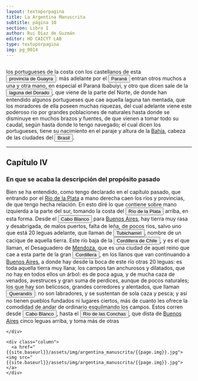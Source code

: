```yaml
---
layout: textoporpagina
title: La Argentina Manuscrita
subtitle: página 10
section: Libro I
author: Rui Díaz de Guzmán
editor: HD CAICYT LAB
type: textoporpagina
img: pg_0014
---
```


<div class="row">
    <div class="column">

los portugueses de la costa con los castellanos de esta <a href="https://recogito.pelagios.org/document/wzqxhk0h3vpikm/part/1/edit#2318fc5e-7ee6-47a0-92ea-84c209e3a666" target="_blank"><button class="balloon" data-balloon-pos="up" data-balloon-length="large" data-balloon="Es una amplia región comprendida dentro de la Gobernación del Río de la Plata y el océano Atlántico, en el actual territorio brasileño. Fue colonizada desde Asunción del Paraguay, pero las constantes incursiones de los bandeirantes portugueses frenaron su expansión.">provincia de Guayra</button></a>: más adelante por el <a href="https://recogito.pelagios.org/document/wzqxhk0h3vpikm/part/1/edit#56aabc89-f90d-4253-ac38-80dc23eabcdb" target="_blank"><button class="balloon" data-balloon-pos="up" data-balloon-length="large" data-balloon="Se refiere al Río Paraná.">Paraná</button></a> entran otros muchos a una y otra mano, en especial el Paraná Ibabuiyi, y otro que dicen sale de la <button class="balloon" data-balloon-pos="up" data-balloon-length="large" data-balloon="La leyenda de esta mítica laguna, en la que un poderoso rey se bañaba en aguas con polvo de oro de las que emergía dorado, es uno de los ejemplos más conocidos de la hibridación de creencias tupí-guaraníes y las expectativas desarrolladas por los conquistadores portugueses y españoles respecto de la riqueza metalífera que podría hallarse en América del Sur.">laguna del Dorado</button>, que viene de la parte del Norte, de donde han entendido algunos portugueses que cae aquella laguna tan mentada, que los moradores de ella poseen muchas riquezas, del cual adelante viene este poderoso río por grandes poblaciones de naturales hasta donde se disminuye en muchos brazos y fuentes, de que vienen a tomar todo su caudal, según hasta donde lo tengo navegado; el cual dicen los portugueses, tiene su nacimiento en el paraje y altura de la <a href="https://recogito.pelagios.org/document/wzqxhk0h3vpikm/part/1/edit#33fe3cdd-e97e-431e-80bc-9c95119483b0" target="_blank">Bahía</a>, cabeza de las ciudades del <a href="https://recogito.pelagios.org/document/wzqxhk0h3vpikm/part/1/edit#9585b022-47ff-47be-9be6-d370340f2d5e" target="_blank"><button class="balloon" data-balloon-pos="up" data-balloon-length="large" data-balloon="La costa de lo que hoy es territorio brasileño fue el primer punto al que llegaron los europeos en América del Sur. La primera expedición que exploró la región fue un desprendimiento de la flota portuguesa que Vasco da Gama (1460-1524) llevaba hacia Oriente. Las naves dirigidas por Pedro Álvarez de Cabral (1467-1520) se alejaron excesivamente de la costa de África y terminaron en el extremo sur de actual territorio del Estado de Bahía, en que el permanecieron entre abril y mayo del año 1500.">Brasil</button></a>.

<hr>

<h2>Capítulo IV</h2>

<h3>En que se acaba la descripción del propósito pasado</h3>


Bien se ha entendido, como tengo declarado en el capítulo pasado, que entrando por el <a href="https://recogito.pelagios.org/document/wzqxhk0h3vpikm/part/1/edit#34e98add-7dcf-47b0-aa39-f2f00279f980" target="_blank">Río de la Plata</a> a mano derecha caen los ríos y provincias, de que tengo hecha relación. En esto diré lo que contiene sobre mano izquierda a la parte del sur, tomando la costa del <a href="https://recogito.pelagios.org/document/wzqxhk0h3vpikm/part/1/edit#ad10c673-b813-4af4-a9f1-55e147948190" target="_blank"><button class="balloon" data-balloon-pos="up" data-balloon-length="large" data-balloon="Río de la Plata.">Río de la Plata</button></a> arriba, en esta forma. Desde el <button class="balloon" data-balloon-pos="up" data-balloon-length="large" data-balloon="Se denominaba Cabo Blanco a una punta que se halla en la entrada sur del Río de la Plata, Punta Piedras.">Cabo Blanco</button> para <a href="https://recogito.pelagios.org/document/wzqxhk0h3vpikm/part/1/edit#1cf7efd0-5539-4ddb-957c-5acfc56ba7f8" target="_blank">Buenos Aires</a>, hay tierra muy rasa y desabrigada, de malos puertos, falta de leña, de pocos ríos, salvo uno que está 20 leguas adelante, que llaman de <button class="balloon" data-balloon-pos="up" data-balloon-length="large" data-balloon="Creería que se refiere al Río Salado, ya que se creía que se unía al Río Desahuadero en alguna parte de su cruso.">Tubichamiri</button>, nombre de un cacique de aquella tierra. Este río baja de la <button class="balloon" data-balloon-pos="up" data-balloon-length="large" data-balloon="Cordillera de los Andes">Cordillera de Chile</button>, y es el que llaman, el Desaguadero de <a href="https://recogito.pelagios.org/document/wzqxhk0h3vpikm/part/1/edit#a274b959-12d5-4524-b1c9-9e0fe5a25166" target="_blank">Mendoza</a>, que es una ciudad de aquel reino que cae a esta parte de la gran <button class="balloon" data-balloon-pos="up" data-balloon-length="large" data-balloon="Cordillera de los Andes.. Refiere a la Cordillera de los Andes.">Cordillera</button>, en los llanos que van continuando a <a href="https://recogito.pelagios.org/document/wzqxhk0h3vpikm/part/1/edit#d0367906-ae41-49ab-9161-189890f2b28a" target="_blank">Buenos Aires</a>, a donde hay desde la boca de este río otras 20 leguas: es toda aquella tierra muy llana; los campos tan anchurosos y dilatados, que no hay en todos ellos un árbol: es de poca agua, y de mucha caza de venados, avestruces y gran suma de perdices, aunque de pocos naturales; los que hay son belicosos, grandes corredores y alentados, que llaman <button class="balloon" data-balloon-pos="up" data-balloon-length="large" data-balloon="Querandíes. Con este nombre se llamaba colectivamente a las sociedades nativas que los exploradores y colonos españoles hallaron en las del Río de la Plata, pero que en realidad circulaban por vastos espacios interiores que iban desde las pampas al norte de la Patagonia, las cierras centrales y la mesopotamia argentinas. Se mantenían aprovechando los recursos faunísticos, vegetales y líticos de estos territorios, utilizando modelos de explotación del medio muy flexibles. Bibliografía: Politis, G">Querandís</button>: no son labradores, y se sustentan de sola caza y pesca; y así no tienen pueblos fundados ni lugares ciertos, más de cuanto les ofrece la comodidad de andar de ordinario esquilmando los campos. Estos corren desde <button class="balloon" data-balloon-pos="up" data-balloon-length="large" data-balloon="Se denominaba Cabo Blanco a una punta que se halla en la entrada sur del Río de la Plata, Punta Piedras.">Cabo Blanco</button>, hasta el <button class="balloon" data-balloon-pos="up" data-balloon-length="large" data-balloon="Actual Río Reconquista en la provincia de Buenos Aires">Río de las Conchas</button>, que dista de <a href="https://recogito.pelagios.org/document/wzqxhk0h3vpikm/part/1/edit#0d81660b-be03-4581-b5e4-86f8ac17baf9" target="_blank">Buenos Aires</a> cinco leguas arriba, y toma más de otras

    </div>

    <div class="column">
      <a href="{{site.baseurl}}/assets/img/argentina_manuscrita/{{page.img}}.jpg"><img src="{{site.baseurl}}/assets/img/argentina_manuscrita/{{page.img}}.jpg"></a>
    </div>
</div>